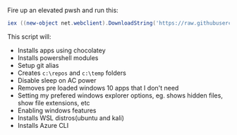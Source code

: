 Fire up an elevated pwsh and run this:

```PowerShell
iex ((new-object net.webclient).DownloadString('https://raw.githubusercontent.com/ronnelsantiago/New-Machine.ps1/master/New-Machine.ps1'))
```

This script will:

- Installs apps using chocolatey
- Installs powershell modules
- Setup git alias
- Creates `c:\repos` and `c:\temp` folders
- Disable sleep on AC power
- Removes pre loaded windows 10 apps that I don't need
- Setting my prefered windows explorer options, eg. shows hidden files, show file extensions, etc
- Enabling windows features
- Installs WSL distros(ubuntu and kali)
- Installs Azure CLI
